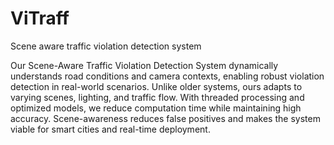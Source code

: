 # ViTraff
Scene aware traffic violation detection system

Our Scene-Aware Traffic Violation Detection System dynamically understands road conditions and camera contexts, enabling robust violation detection in real-world scenarios. Unlike older systems, ours adapts to varying scenes, lighting, and traffic flow. With threaded processing and optimized models, we reduce computation time while maintaining high accuracy. Scene-awareness reduces false positives and makes the system viable for smart cities and real-time deployment.
